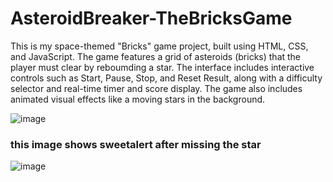 # AsteroidBreaker-TheBricksGame

This is my space-themed "Bricks" game project, built using HTML, CSS, and JavaScript. The game features a grid of asteroids (bricks) that the player must clear by reboumding a star. The interface includes interactive controls such as Start, Pause, Stop, and Reset Result, along with a difficulty selector and real-time timer and score display. The game also includes animated visual effects like a moving stars in the background.

![image](https://github.com/user-attachments/assets/9e757603-e890-4fd1-abe2-0f725679e6bd)

<h3>this image shows sweetalert after missing the star</h3>

![image](https://github.com/user-attachments/assets/5dd1984c-bb99-4000-b9a5-2b54e01a53d1)
